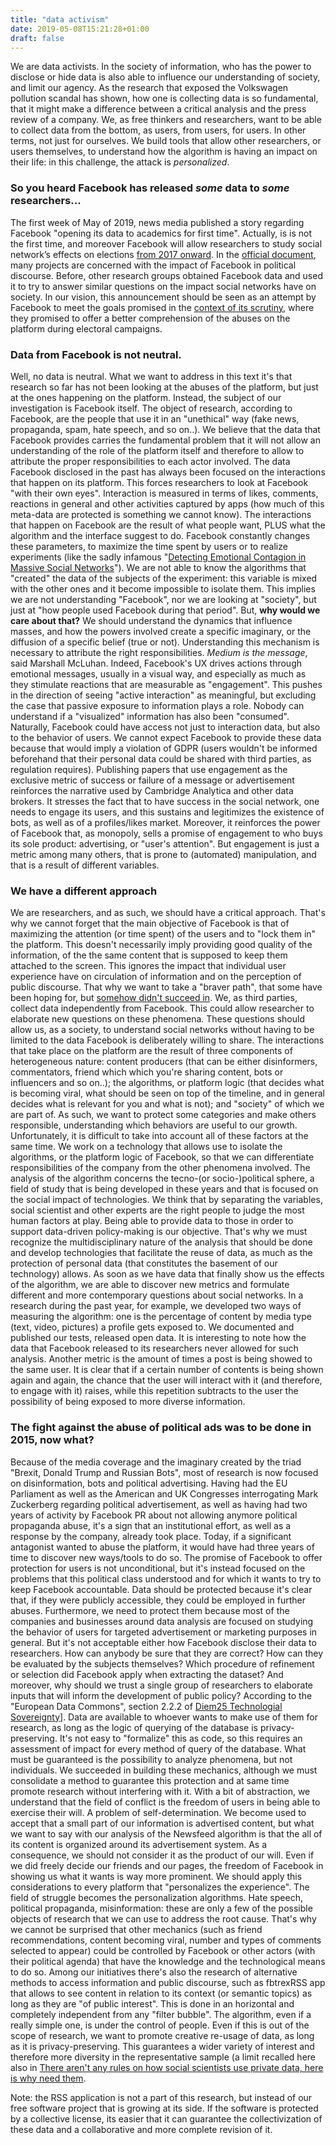 ```yaml
---
title: "data activism"
date: 2019-05-08T15:21:28+01:00
draft: false
---
```


We are data activists. In the society of information, who has the power to disclose or hide data is also able to influence our understanding of society, and limit our agency. As the research that exposed the Volkswagen pollution scandal has shown, how one is collecting data is so fundamental, that it might make a difference between a critical analysis and the press review of a company. We, as free thinkers and researchers, want to be able to collect data from the bottom, as users, from users, for users. In other terms, not just for ourselves. We build tools that allow other researchers, or users themselves, to understand how the algorithm is having an impact on their life: in this challenge, the attack is *personalized*.

### So you heard Facebook has released *some* data to *some* researchers...

The first week of May of 2019, news media published a story regarding Facebook "opening its data to academics for first time". Actually, is is not the first time, and moreover Facebook will allow researchers to study social network’s effects on elections [from 2017 onward](https://www.ft.com/content/82e0fcfa-69e1-11e9-80c7-60ee53e6681d). In the [official document](https://items.ssrc.org/social-media-and-democracy-research-grants-grantees/), many projects are concerned with the impact of Facebook in political discourse. Before, other research groups obtained Facebook data and used it to try to answer similar questions on the impact social networks have on society. In our vision, this announcement should be seen as an attempt by Facebook to meet the goals promised in the [context of its scrutiny](http://europa.eu/rapid/press-release_STATEMENT-19-1757_en.htm), where they promised to offer a better comprehension of the abuses on the platform during electoral campaigns.

### Data from Facebook is not neutral.

Well, no data is neutral. What we want to address in this text it's that research so far has not been looking at the abuses of the platform, but just at the ones happening on the platform. Instead, the subject of our investigation is Facebook itself. The object of research, according to Facebook, are the people that use it in an "unethical" way (fake news, propaganda, spam, hate speech, and so on..). We believe that the data that Facebook provides carries the fundamental problem that it will not allow an understanding of the role of the platform itself and therefore to allow to attribute the proper responsibilities to each actor involved.
The data Facebook disclosed in the past has always been focused on the interactions that happen on its platform. This forces researchers to look at Facebook "with their own eyes". Interaction is measured in terms of likes, comments, reactions in general and other activities captured by apps (how much of this meta-data are protected is something we cannot know). The interactions that happen on Facebook are the result of what people want, PLUS what the algorithm and the interface suggest to do. Facebook constantly changes these parameters, to maximize the time spent by users or to realize experiments (like the sadly infamous "[Detecting Emotional Contagion in Massive Social Networks](https://journals.plos.org/plosone/article?id=10.1371/journal.pone.0090315)"). We are not able to know the algorithms that "created" the data of the subjects of the experiment: this variable is mixed with the other ones and it become impossible to isolate them. This implies we are not understanding "Facebook", nor we are looking at "society", but just at "how people used Facebook during that period". But, **why would we care about that?** We should understand the dynamics that influence masses, and how the powers involved create a specific imaginary, or the diffusion of a specific belief (true or not). Understanding this mechanism is necessary to attribute the right responsibilities.
*Medium is the message*, said Marshall McLuhan. Indeed, Facebook's UX drives actions through emotional messages, usually in a visual way, and especially as much as they stimulate reactions that are measurable as "engagement". This pushes in the direction of seeing "active interaction" as meaningful, but excluding the case that passive exposure to information plays a role. Nobody can understand if a "visualized" information has also been "consumed". Naturally, Facebook could have access not just to interaction data, but also to the behavior of users. We cannot expect Facebook to provide these data because that would imply a violation of GDPR (users wouldn't be informed beforehand that their personal data could be shared with third parties, as regulation requires). Publishing papers that use engagement as the exclusive metric of success or failure of a message or advertisement reinforces the narrative used by Cambridge Analytica and other data brokers. It stresses the fact that to have success in the social network, one needs to engage its users, and this sustains and legitimizes the existence of bots, as well as of a profiles/likes market. Moreover, it reinforces the power of Facebook that, as monopoly, sells a promise of engagement to who buys its sole product: advertising, or "user's attention". But engagement is just a metric among many others, that is prone to (automated) manipulation, and that is a result of different variables.

### We have a different approach

We are researchers, and as such, we should have a critical approach. That's why we cannot forget that the main objective of Facebook is that of maximizing the attention (or time spent) of the users and to "lock them in" the platform. This doesn't necessarily imply providing good quality of the information, of the the same content that is supposed to keep them attached to the screen. This ignores the impact that individual user experience have on circulation of information and on the perception of public discourse. That why we want to take a "braver path", that some have been hoping for, but [somehow didn't succeed in](https://knightcolumbia.org/sites/default/files/content/Facebook_Letter.pdf). We, as third parties, collect data independently from Facebook. This could allow researcher to elaborate new questions on these phenomena. These questions should allow us, as a society, to understand social networks without having to be limited to the data Facebook is deliberately willing to share.
The interactions that take place on the platform are the result of three components of heterogeneous nature: content producers (that can be either disinformers, commentators, friend which which you're sharing content, bots or influencers and so on..); the algorithms, or platform logic (that decides what is becoming viral, what should be seen on top of the timeline, and in general decides what is relevant for you and what is not); and "society" of which we are part of. As such, we want to protect some categories and make others responsible, understanding which behaviors are useful to our growth. Unfortunately, it is difficult to take into account all of these factors at the same time. We work on a technology that allows use to isolate the algorithms, or the platform logic of Facebook, so that we can differentiate responsibilities of the company from the other phenomena involved.
The analysis of the algorithm concerns the tecno-(or socio-)political sphere, a field of study that is being developed in these years and that is focused on the social impact of technologies. We think that by separating the variables, social scientist and other experts are the right people to judge the most human factors at play. Being able to provide data to those in order to support data-driven policy-making is our objective. That's why we must recognize the multidisciplinary nature of the analysis that should be done and develop technologies that facilitate the reuse of data, as much as the protection of personal data (that constitutes the basement of our technology) allows.
As soon as we have data that finally show us the effects of the algorithm, we are able to discover new metrics and formulate different and more contemporary questions about social networks. In a research during the past year, for example, we developed two ways of measuring the algorithm: one is the percentage of content by media type (text, video, pictures) a profile gets exposed to. We documented and published our tests, released open data. It is interesting to note how the data that Facebook released to its researchers never allowed for such analysis. Another metric is the amount of times a post is being showed to the same user. It is clear that if a certain number of contents is being shown again and again, the chance that the user will interact with it (and therefore, to engage with it) raises, while this repetition subtracts to the user the possibility of being exposed to more diverse information.

### The fight against the abuse of political ads was to be done in 2015, now what?

Because of the media coverage and the imaginary created by the triad "Brexit, Donald Trump and Russian Bots", most of research is now focused on disinformation, bots and political advertising.
Having had the EU Parliament as well as the American and UK Congresses interrogating Mark Zuckerberg regarding political advertisement, as well as having had two years of activity by Facebook PR about not allowing anymore political propaganda abuse, it's a sign that an institutional effort, as well as a response by the company, already took place. Today, if a significant antagonist wanted to abuse the platform, it would have had three years of time to discover new ways/tools to do so. The promise of Facebook to offer protection for users is not unconditional, but it's instead focused on the problems that this political class understood and for which it wants to try to keep Facebook accountable.
Data should be protected because it's clear that, if they were publicly accessible, they could be employed in further abuses. Furthermore, we need to protect them because most of the companies and businesses around data analysis are focused on studying the behavior of users for targeted advertisement or marketing purposes in general. But it's not acceptable either how Facebook disclose their data to researchers. How can anybody be sure that they are correct? How can they be evaluated by the subjects themselves? Which procedure of refinement or selection did Facebook apply when extracting the dataset? And moreover, why should we trust a single group of researchers to elaborate inputs that will inform the development of public policy? According to the "European Data Commons", section 2.2.2 of [Diem25 Technologial Sovereignty](https://diem25.org/wp-content/uploads/2019/03/Technological-Sovereignty-Green-Paper-No-3.pdf)]. Data are available to whoever wants to make use of them for research, as long as the logic of querying of the database is privacy-preserving. It's not easy to "formalize" this as code, so this requires an assessment of impact for every method of query of the database. What must be guaranteed is the possibility to analyze phenomena, but not individuals. We succeeded in building these mechanics, although we must consolidate a method to guarantee this protection and at same time promote research without interfering with it.
With a bit of abstraction, we understand that the field of conflict is the freedom of users in being able to exercise their will. A problem of self-determination. We become used to accept that a small part of our information is advertised content, but what we want to say with our analysis of the Newsfeed algorithm is that the all of its content is organized around its advertisement system. As a consequence, we should not consider it as the product of our will. Even if we did freely decide our friends and our pages, the freedom of Facebook in showing us what it wants is way more prominent. We should apply this considerations to every platform that "personalizes the experience". The field of struggle becomes the personalization algorithms. Hate speech, political propaganda, misinformation: these are only a few of the possible objects of research that we can use to address the root cause. That's why we cannot be surprised that other mechanics (such as friend recommendations, content becoming viral, number and types of comments selected to appear) could be controlled by Facebook or other actors (with their political agenda) that have the knowledge and the technological means to do so. Among our initiatives there's also the research of alternative methods to access information and public discourse, such as fbtrexRSS app that allows to see content in relation to its context (or semantic topics) as long as they are "of public interest". This is done in an horizontal and completely independent from any "filter bubble". The algorithm, even if a really simple one, is under the control of people. Even if this is out of the scope of research, we want to promote creative re-usage of data, as long as it is privacy-preserving. This guarantees a wider variety of interest and therefore more diversity in the representative sample (a limit recalled here also in [There aren't any rules on how social scientists use private data, here is why need them](https://parameters.ssrc.org/2016/07/there-arent-any-rules-on-how-social-scientists-use-private-data-heres-why-we-need-them).

Note: the RSS application is not a part of this research, but instead of our free software project that is growing at its side. If the software is protected by a collective license, its easier that it can guarantee the collectivization of these data and a collaborative and more complete revision of it.
